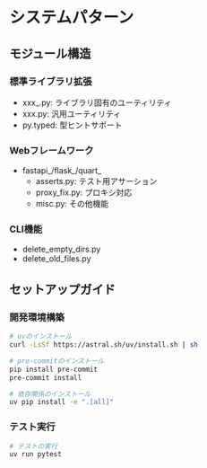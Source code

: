 # システムパターン

## モジュール構造

### 標準ライブラリ拡張

- xxx_.py: ライブラリ固有のユーティリティ
- xxx.py: 汎用ユーティリティ
- py.typed: 型ヒントサポート

### Webフレームワーク

- fastapi_/flask_/quart_
  - asserts.py: テスト用アサーション
  - proxy_fix.py: プロキシ対応
  - misc.py: その他機能

### CLI機能

- delete_empty_dirs.py
- delete_old_files.py

## セットアップガイド

### 開発環境構築

```bash
# uvのインストール
curl -LsSf https://astral.sh/uv/install.sh | sh

# pre-commitのインストール
pip install pre-commit
pre-commit install

# 依存関係のインストール
uv pip install -e ".[all]"
```

### テスト実行

```bash
# テストの実行
uv run pytest
```
